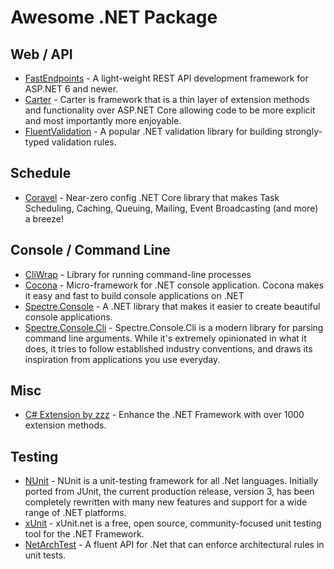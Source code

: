 # Awesome .NET Package

## Web / API

- [FastEndpoints](https://github.com/FastEndpoints/FastEndpoints) - A light-weight REST API development framework for ASP.NET 6 and newer.
- [Carter](https://github.com/CarterCommunity/Carter) - Carter is framework that is a thin layer of extension methods and functionality over ASP.NET Core allowing code to be more explicit and most importantly more enjoyable.
- [FluentValidation](https://github.com/FluentValidation/FluentValidation) - A popular .NET validation library for building strongly-typed validation rules.

## Schedule

- [Coravel](https://docs.coravel.net/) - Near-zero config .NET Core library that makes Task Scheduling, Caching, Queuing, Mailing, Event Broadcasting (and more) a breeze!

## Console / Command Line

- [CliWrap](https://github.com/Tyrrrz/CliWrap) - Library for running command-line processes
- [Cocona](https://github.com/mayuki/Cocona) - Micro-framework for .NET console application. Cocona makes it easy and fast to build console applications on .NET
- [Spectre.Console](https://spectreconsole.net/) - A .NET library that makes it easier to create beautiful console applications.
- [Spectre.Console.Cli](https://spectreconsole.net/) - Spectre.Console.Cli is a modern library for parsing command line arguments. While it's extremely opinionated in what it does, it tries to follow established industry conventions, and draws its inspiration from applications you use everyday.

## Misc

- [C# Extension by zzz](https://csharp-extension.com/) - Enhance the .NET Framework with over 1000 extension methods.

## Testing

- [NUnit](https://nunit.org/) - NUnit is a unit-testing framework for all .Net languages. Initially ported from JUnit, the current production release, version 3, has been completely rewritten with many new features and support for a wide range of .NET platforms.
- [xUnit](https://xunit.net/) - xUnit.net is a free, open source, community-focused unit testing tool for the .NET Framework.
- [NetArchTest](https://github.com/BenMorris/NetArchTest) - A fluent API for .Net that can enforce architectural rules in unit tests.
